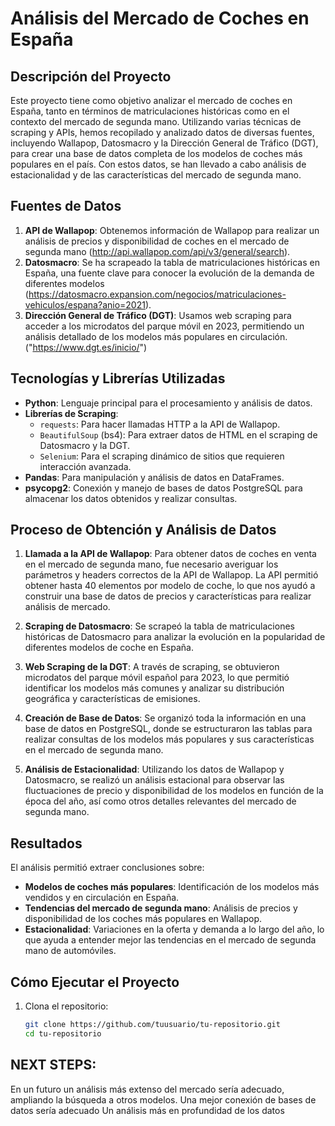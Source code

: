 # Análisis del Mercado de Coches en España

## Descripción del Proyecto
Este proyecto tiene como objetivo analizar el mercado de coches en España, tanto en términos de matriculaciones históricas como en el contexto del mercado de segunda mano. Utilizando varias técnicas de scraping y APIs, hemos recopilado y analizado datos de diversas fuentes, incluyendo Wallapop, Datosmacro y la Dirección General de Tráfico (DGT), para crear una base de datos completa de los modelos de coches más populares en el país. Con estos datos, se han llevado a cabo análisis de estacionalidad y de las características del mercado de segunda mano.

## Fuentes de Datos
1. **API de Wallapop**: Obtenemos información de Wallapop para realizar un análisis de precios y disponibilidad de coches en el mercado de segunda mano (http://api.wallapop.com/api/v3/general/search). 
2. **Datosmacro**: Se ha scrapeado la tabla de matriculaciones históricas en España, una fuente clave para conocer la evolución de la demanda de diferentes modelos
 (https://datosmacro.expansion.com/negocios/matriculaciones-vehiculos/espana?anio=2021).
3. **Dirección General de Tráfico (DGT)**: Usamos web scraping para acceder a los microdatos del parque móvil en 2023, permitiendo un análisis detallado de los modelos más populares en circulación.
 ("https://www.dgt.es/inicio/")

## Tecnologías y Librerías Utilizadas
- **Python**: Lenguaje principal para el procesamiento y análisis de datos.
- **Librerías de Scraping**:
  - `requests`: Para hacer llamadas HTTP a la API de Wallapop.
  - `BeautifulSoup` (bs4): Para extraer datos de HTML en el scraping de Datosmacro y la DGT.
  - `Selenium`: Para el scraping dinámico de sitios que requieren interacción avanzada.
- **Pandas**: Para manipulación y análisis de datos en DataFrames.
- **psycopg2**: Conexión y manejo de bases de datos PostgreSQL para almacenar los datos obtenidos y realizar consultas.
  
## Proceso de Obtención y Análisis de Datos
1. **Llamada a la API de Wallapop**: Para obtener datos de coches en venta en el mercado de segunda mano, fue necesario averiguar los parámetros y headers correctos de la API de Wallapop. La API permitió obtener hasta 40 elementos por modelo de coche, lo que nos ayudó a construir una base de datos de precios y características para realizar análisis de mercado.
  
2. **Scraping de Datosmacro**: Se scrapeó la tabla de matriculaciones históricas de Datosmacro para analizar la evolución en la popularidad de diferentes modelos de coche en España.
  
3. **Web Scraping de la DGT**: A través de scraping, se obtuvieron microdatos del parque móvil español para 2023, lo que permitió identificar los modelos más comunes y analizar su distribución geográfica y características de emisiones.

4. **Creación de Base de Datos**: Se organizó toda la información en una base de datos en PostgreSQL, donde se estructuraron las tablas para realizar consultas de los modelos más populares y sus características en el mercado de segunda mano.

5. **Análisis de Estacionalidad**: Utilizando los datos de Wallapop y Datosmacro, se realizó un análisis estacional para observar las fluctuaciones de precio y disponibilidad de los modelos en función de la época del año, así como otros detalles relevantes del mercado de segunda mano.

## Resultados
El análisis permitió extraer conclusiones sobre:
- **Modelos de coches más populares**: Identificación de los modelos más vendidos y en circulación en España.
- **Tendencias del mercado de segunda mano**: Análisis de precios y disponibilidad de los coches más populares en Wallapop.
- **Estacionalidad**: Variaciones en la oferta y demanda a lo largo del año, lo que ayuda a entender mejor las tendencias en el mercado de segunda mano de automóviles.

## Cómo Ejecutar el Proyecto
1. Clona el repositorio:
   ```bash
   git clone https://github.com/tuusuario/tu-repositorio.git
   cd tu-repositorio

## NEXT STEPS:

En un futuro un análisis más extenso del mercado sería adecuado, ampliando la búsqueda a otros modelos.
Una mejor conexión de bases de datos sería adecuado
Un análisis más en profundidad de los datos

